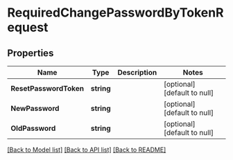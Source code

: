 # RequiredChangePasswordByTokenRequest

## Properties
Name | Type | Description | Notes
------------ | ------------- | ------------- | -------------
**ResetPasswordToken** | **string** |  | [optional] [default to null]
**NewPassword** | **string** |  | [optional] [default to null]
**OldPassword** | **string** |  | [optional] [default to null]

[[Back to Model list]](../README.md#documentation-for-models) [[Back to API list]](../README.md#documentation-for-api-endpoints) [[Back to README]](../README.md)

